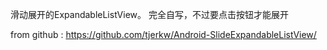 滑动展开的ExpandableListView。
完全自写，不过要点击按钮才能展开

from github  : https://github.com/tjerkw/Android-SlideExpandableListView/